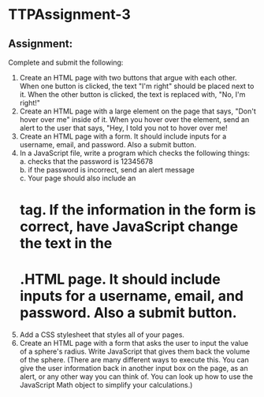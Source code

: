 # TTPAssignment-3
## Assignment:
Complete and submit the following:  
1.	Create an HTML page with two buttons that argue with each other. When one button is clicked, the text "I'm right" should be placed next to it. When the other button is clicked, the text is replaced with, "No, I'm right!"  
2.	Create an HTML page with a large element on the page that says, "Don't hover over me" inside of it. When you hover over the element, send an alert to the user that says, "Hey, I told you not to hover over me!
3.	Create an HTML page with a form. It should include inputs for a username, email, and password. Also a submit button.  
4.	In a JavaScript file, write a program which checks the following things:  
a.	checks that the password is 12345678  
b.	if the password is incorrect, send an alert message  
c.	Your page should also include an <h1> tag. If the information in the form is correct, have JavaScript change the text in the <h1>.HTML page. It should include inputs for a username, email, and password. Also a submit button.  
5.	Add a CSS stylesheet that styles all of your pages.  
6.	Create an HTML page with a form that asks the user to input the value of a sphere's radius. Write JavaScript that gives them back the volume of the sphere. (There are many different ways to execute this. You can give the user information back in another input box on the page, as an alert, or any other way you can think of. You can look up how to use the JavaScript Math object to simplify your calculations.)  


